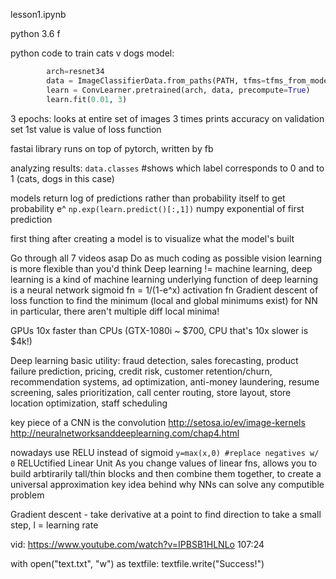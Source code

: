 lesson1.ipynb

python 3.6 f

python code to train cats v dogs model: 
```python
		arch=resnet34
		data = ImageClassifierData.from_paths(PATH, tfms=tfms_from_model(arch, sz))
		learn = ConvLearner.pretrained(arch, data, precompute=True)
		learn.fit(0.01, 3)
```

3 epochs: looks at entire set of images 3 times
	prints accuracy on validation set
	1st value is value of loss function

fastai library runs on top of pytorch, written by fb

analyzing results: `data.classes` #shows which label corresponds to 0 and to 1 (cats, dogs in this case)

models return log of predictions rather than probability itself
to get probability e^
`np.exp(learn.predict()[:,1])` numpy exponential of first prediction

first thing after creating a model is to visualize what the model's built

Go through all 7 videos asap
Do as much coding as possible
vision learning is more flexible than you'd think
Deep learning != machine learning, deep learning is a kind of machine learning
underlying function of deep learning is a neural network
	sigmoid fn = 1/(1-e^x)
		activation fn
Gradient descent of loss function to find the minimum (local and global minimums exist)
	for NN in particular, there aren't multiple diff local minima!

GPUs 10x faster than CPUs (GTX-1080i ~ $700, CPU that's 10x slower is $4k!)

Deep learning basic utility:
	fraud detection, sales forecasting, product failure prediction, pricing, credit risk, customer retention/churn, recommendation systems, ad optimization, anti-money laundering, resume screening, sales prioritization, call center routing, store layout, store location optimization, staff scheduling

key piece of a CNN is the convolution
	http://setosa.io/ev/image-kernels
	http://neuralnetworksanddeeplearning.com/chap4.html 

nowadays use RELU instead of sigmoid
		`y=max(x,0) #replace negatives w/ 0`
RELUctified Linear Unit
		As you change values of linear fns, allows you to build arbtirarily tall/thin blocks 
			and then combine them together, to create a universal approximation
			key idea behind why NNs can solve any computible problem

Gradient descent - take derivative at a point to find direction to take a small step, l = learning rate
		
vid: https://www.youtube.com/watch?v=IPBSB1HLNLo
		107:24

with open("text.txt", "w") as textfile:
  textfile.write("Success!")
